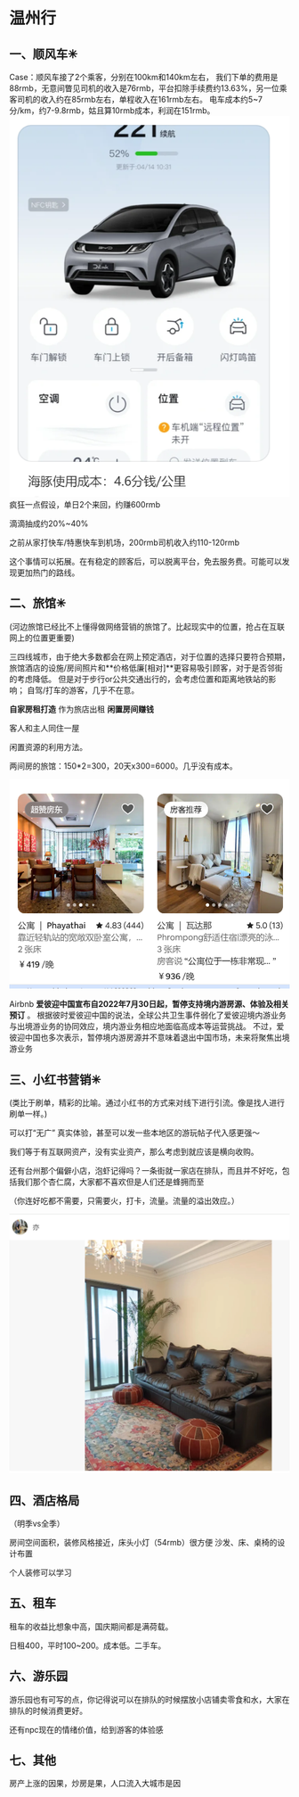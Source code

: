 # 温州行

## 一、顺风车✳

Case：顺风车接了2个乘客，分别在100km和140km左右，
我们下单的费用是88rmb，无意间瞥见司机的收入是76rmb，平台扣除手续费约13.63%，另一位乘客司机的收入约在85rmb左右，单程收入在161rmb左右。
电车成本约5~7分/km，约7-9.8rmb，姑且算10rmb成本，利润在151rmb。
![1728404686321](image/温州行/1728404686321.png)
疯狂一点假设，单日2个来回，约赚600rmb

滴滴抽成约20%~40%

之前从家打快车/特惠快车到机场，200rmb司机收入约110-120rmb

这个事情可以拓展。在有稳定的顾客后，可以脱离平台，免去服务费。可能可以发现更加热门的路线。

## 二、旅馆✳

(河边旅馆已经比不上懂得做网络营销的旅馆了。比起现实中的位置，抢占在互联网上的位置更重要)

三四线城市，由于绝大多数都会在网上预定酒店，对于位置的选择只要符合预期，旅馆酒店的设施/房间照片和**价格低廉[相对]**更容易吸引顾客，对于是否邻街的考虑降低。
但是对于步行or公共交通出行的，会考虑位置和距离地铁站的影响；
自驾/打车的游客，几乎不在意。

**自家房租打造** 作为旅店出租 **闲置房间赚钱**

客人和主人同住一屋

闲置资源的利用方法。

两间房的旅馆：150*2=300，20天x300=6000。几乎没有成本。

![1728407527392](image/温州行/1728407527392.png)

Airbnb
**爱彼迎中国宣布自2022年7月30日起，暂停支持境内游房源、体验及相关预订** 。 根据彼时爱彼迎中国的说法，全球公共卫生事件弱化了爱彼迎境内游业务与出境游业务的协同效应，境内游业务相应地面临高成本等运营挑战。 不过，爱彼迎中国也多次表示，暂停境内游房源并不意味着退出中国市场，未来将聚焦出境游业务

## 三、小红书营销✳

(类比于刷单，精彩的比喻。通过小红书的方式来对线下进行引流。像是找人进行刷单一样。)

可以打“无广” 真实体验，甚至可以发一些本地区的游玩帖子代入感更强～

我们等于有互联网资产，没有实业资产，那么考虑到就应该是横向收购。

还有台州那个偏僻小店，泡虾记得吗？一条街就一家店在排队，而且并不好吃，包括我们那个杏仁腐，大家都不喜欢但是人们还是蜂拥而至

（你连好吃都不需要，只需要火，打卡，流量。流量的溢出效应。）

![1728406680517](image/温州行/1728406680517.png)

## 四、酒店格局

（明季vs全季）

房间空间面积，装修风格接近，床头小灯（54rmb）很方便
沙发、床、桌椅的设计布置

个人装修可以学习

## 五、租车

租车的收益比想象中高，国庆期间都是满荷载。

日租400，平时100~200。成本低。二手车。

## 六、游乐园

游乐园也有可写的点，你记得说可以在排队的时候摆放小店铺卖零食和水，大家在排队的时候消费更好。

还有npc现在的情绪价值，给到游客的体验感

## 七、其他

房产上涨的因果，炒房是果，人口流入大城市是因
